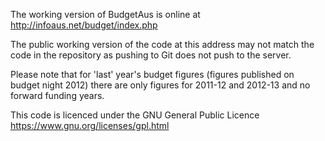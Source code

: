 The working version of BudgetAus is online at http://infoaus.net/budget/index.php

The public working version of the code at this address may not match the code in the repository as pushing to Git does not push to the server.

Please note that for 'last' year's budget figures (figures published on budget night 2012) there are only figures for 2011-12 and 2012-13 and no forward funding years. 

This code is licenced under the GNU General Public Licence https://www.gnu.org/licenses/gpl.html